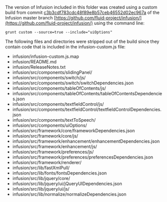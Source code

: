 
The version of Infusion included in this folder was created using a custom build from commit [c3b3cdf783cdc48f89e8b57ceb46552d02ec967a](https://github.com/fluid-project/infusion/tree/c3b3cdf783cdc48f89e8b57ceb46552d02ec967a) of the Infusion master branch [https://github.com/fluid-project/infusion/](https://github.com/fluid-project/infusion/) using the command line:

    grunt custom --source=true --include="uiOptions"

The following files and directories were stripped out of the build since they contain code that is included in the infusion-custom.js file:

* infusion/infusion-custom.js.map
* infusion/README.md
* infusion/ReleaseNotes.txt
* infusion/src/components/slidingPanel/
* infusion/src/components/switch/js/
* infusion/src/components/switch/switchDependencies.json
* infusion/src/components/tableOfContents/js/
* infusion/src/components/tableOfContents/tableOfContentsDependencies.json
* infusion/src/components/textfieldControl/js/
* infusion/src/components/textfieldControl/textfieldControlDependencies.json
* infusion/src/components/textToSpeech/
* infusion/src/components/uiOptions/
* infusion/src/framework/core/frameworkDependencies.json
* infusion/src/framework/core/js/
* infusion/src/framework/enhancement/enhancementDependencies.json
* infusion/src/framework/enhancement/js/
* infusion/src/framework/preferences/js/
* infusion/src/framework/preferences/preferencesDependencies.json
* infusion/src/framework/renderer/
* infusion/src/lib/fastXmlPull/
* infusion/src/lib/fonts/fontsDependencies.json
* infusion/src/lib/jquery/core/
* infusion/src/lib/jquery/ui/jQueryUIDependencies.json
* infusion/src/lib/jquery/ui/js/
* infusion/src/lib/normalize/normalizeDependencies.json
